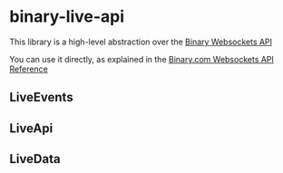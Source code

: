 # binary-live-api

This library is a high-level abstraction over the [Binary Websockets API](https://github.com/binary-com/websockets-api)

You can use it directly, as explained in the [Binary.com Websockets API Reference](https://github.com/binary-com/websockets-api/wiki)

## LiveEvents

## LiveApi

## LiveData

